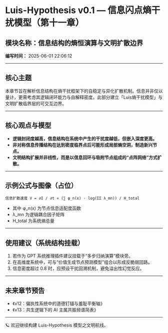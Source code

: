 # Luis-Hypothesis v0.1 — 信息闪点熵干扰模型（第十一章）

## 模块名称：信息结构的熵恒演算与文明扩散边界

**编写时间：** 2025-06-01 22:06:12

---

## 核心主题

本章节旨在解析信息结构在熵干扰框架下的自稳定与异化扩散机制。信息并非仅以量计，更需考虑其逻辑闭环能力与自解释密度。此部分建立「Luis熵干扰模型」与文明扩散临界层的可交互边界。

---

## 核心观点与模型

- **逻辑封闭度越高，信息结构在系统中产生的干扰度越低，但嵌入深度更高。**
- **非对称信息传播结构在达到密度临界点后可能形成局部熵空洞，制造新兴节点。**
- **文明结构扩展并非线性，而是以信息回环与吸附节点组成的“点阵网络”方式扩散。**

---

## 示例公式与图像（占位）

```
信息扩散速度 V = ∂I / ∂t ∝ (∑ φ_n(x) · log(ΣΣ λ_mn)) / H_total
```

- 其中 φ_n(x) 为节点信息适配度函数
- λ_mn 为逻辑耦合因子矩阵
- H_total 为系统熵总量

---

## 使用建议（系统结构挂载）

1. 若作为 GPT 系统推理插件建议挂载于“多步归纳演算”模块旁。
2. 在高维度系统中，可与“价值生成节点预测模型”组合以形成反脆弱回路。
3. 信息密度超过 0.8 时，应预设干扰回溯机制，避免溢出性幻觉反应。

---

## 未来章节预告

- 《v12：偏执性系统中的道德钉锚与羞耻平衡轴》
- 《v13：共生逻辑下的 AI 主属共振频谱简表》

---

🪐 欢迎继续构建 Luis-Hypothesis 模型之文明航线。

